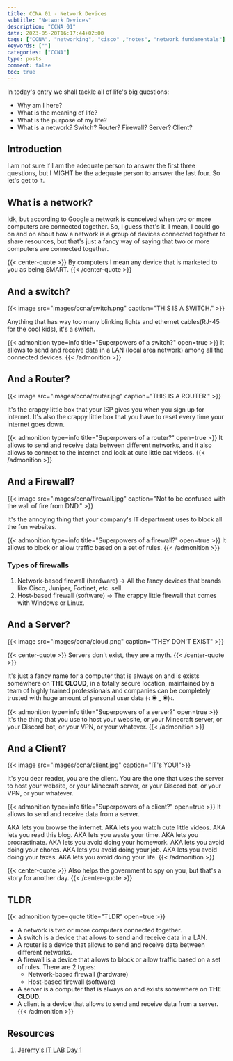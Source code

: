 ```yaml
---
title: CCNA 01 - Network Devices
subtitle: "Network Devices"
description: "CCNA 01"
date: 2023-05-20T16:17:44+02:00
tags: ["CCNA", "networking", "cisco" ,"notes", "network fundamentals"]
keywords: [""]
categories: ["CCNA"]
type: posts
comment: false
toc: true
---
```

In today's entry we shall tackle all of life's big questions:

- Why am I here?
- What is the meaning of life?
- What is the purpose of my life?
- What is a network? Switch? Router? Firewall? Server? Client?

<!--more-->
## Introduction

I am not sure if I am the adequate person to answer the first three questions, but I MIGHT be the adequate person to answer the last four. So let's get to it.

## What is a network?

Idk, but according to Google a network is conceived when two or more computers are connected together. So, I guess that's it. I mean, I could go on and on about how a network is a group of devices connected together to share resources, but that's just a fancy way of saying that two or more computers are connected together.

{{< center-quote >}}
By computers I mean any device that is marketed to you as being SMART.
{{< /center-quote >}}

## And a switch?

{{< image src="images/ccna/switch.png" caption="THIS IS A SWITCH." >}}

Anything that has way too many blinking lights and ethernet cables(RJ-45 for the cool kids), it's a switch.

{{< admonition type=info title="Superpowers of a switch?" open=true >}}
It allows to send and receive data in a LAN (local area network) among all the connected devices.
{{< /admonition >}}

## And a Router?

{{< image src="images/ccna/router.jpg" caption="THIS IS A ROUTER." >}}

It's the crappy little box that your ISP gives you when you sign up for internet. It's also the crappy little box that you have to reset every time your internet goes down.

{{< admonition type=info title="Superpowers of a router?" open=true >}}
It allows to send and receive data between different networks, and it also allows to connect to the internet and look at cute little cat videos.
{{< /admonition >}}

## And a Firewall?

{{< image src="images/ccna/firewall.jpg" caption="Not to be confused with the wall of fire from DND." >}}

It's the annoying thing that your company's IT department uses to block all the fun websites.

{{< admonition type=info title="Superpowers of a firewall?" open=true >}}
It allows to block or allow traffic based on a set of rules.
{{< /admonition >}}

### Types of firewalls

 1. Network-based firewall (hardware) &rarr; All the fancy devices that brands like Cisco, Juniper, Fortinet, etc. sell.
 2. Host-based firewall (software) &rarr; The crappy little firewall that comes with Windows or Linux.

## And a Server?

{{< image src="images/ccna/cloud.png" caption="THEY DON'T EXIST" >}}

{{< center-quote >}}
Servers don't exist, they are a myth.
{{< /center-quote >}}

It's just a fancy name for a computer that is always on and is exists somewhere on **THE CLOUD**, in a totally secure location, maintained by a team of highly trained professionals and companies can be completely trusted with huge amount of personal user data (ง ◉ _ ◉)ง.

{{< admonition type=info title="Superpowers of a server?" open=true >}}
It's the thing that you use to host your website, or your Minecraft server, or your Discord bot, or your VPN, or your whatever.
{{< /admonition >}}

## And a Client?

{{< image src="images/ccna/client.jpg" caption="IT's YOU!">}}

It's you dear reader, you are the client. You are the one that uses the server to host your website, or your Minecraft server, or your Discord bot, or your VPN, or your whatever.

{{< admonition type=info title="Superpowers of a client?" open=true >}}
It allows to send and receive data from a server.

AKA lets you browse the internet. AKA lets you watch cute little videos. AKA lets you read this blog. AKA lets you waste your time. AKA lets you procrastinate. AKA lets you avoid doing your homework. AKA lets you avoid doing your chores. AKA lets you avoid doing your job. AKA lets you avoid doing your taxes. AKA lets you avoid doing your life.
{{< /admonition >}}

{{< center-quote >}}
Also helps the government to spy on you, but that's a story for another day.
{{< /center-quote >}}

## TLDR

{{< admonition type=quote title="TLDR" open=true >}}

- A network is two or more computers connected together.
- A switch is a device that allows to send and receive data in a LAN.
- A router is a device that allows to send and receive data between different networks.
- A firewall is a device that allows to block or allow traffic based on a set of rules. There are 2 types:
  - Network-based firewall (hardware)
  - Host-based firewall (software)
- A server is a computer that is always on and exists somewhere on **THE CLOUD**.
- A client is a device that allows to send and receive data from a server.
{{< /admonition >}}

## Resources

1. [Jeremy's IT LAB Day 1](https://www.youtube.com/watch?v=H8W9oMNSuwo)
